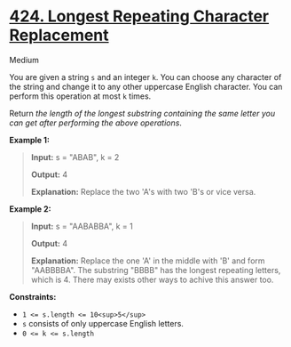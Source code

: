 # [424\. Longest Repeating Character Replacement](https://leetcode.com/problems/longest-repeating-character-replacement/)

Medium

You are given a string `s` and an integer `k`. You can choose any character of
the string and change it to any other uppercase English character. You can
perform this operation at most `k` times.

Return _the length of the longest substring containing the same letter you can
get after performing the above operations_.

**Example 1:**

> **Input:** s = "ABAB", k = 2
>
> **Output:** 4
>
> **Explanation:** Replace the two 'A's with two 'B's or vice versa.

**Example 2:**

> **Input:** s = "AABABBA", k = 1
>
> **Output:** 4
>
> **Explanation:** Replace the one 'A' in the middle with 'B' and form
> "AABBBBA". The substring "BBBB" has the longest repeating letters, which is 4.
> There may exists other ways to achive this answer too.

**Constraints:**

- `1 <= s.length <= 10<sup>5</sup>`
- `s` consists of only uppercase English letters.
- `0 <= k <= s.length`
